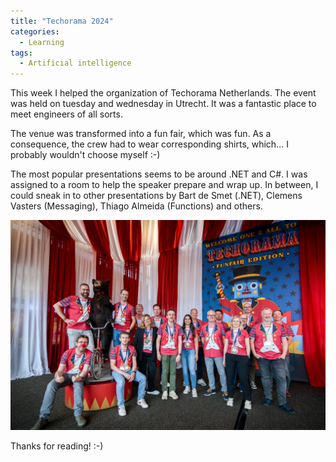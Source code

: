 ```yaml
---
title: "Techorama 2024"
categories:
  - Learning
tags:
  - Artificial intelligence
---
```


This week I helped the organization of Techorama Netherlands. The event was held on tuesday and wednesday in Utrecht. It was a fantastic place to meet engineers of all sorts. 

The venue was transformed into a fun fair, which was fun. As a consequence, the crew had to wear corresponding shirts, which... I probably wouldn't choose myself :-) 

The most popular presentations seems to be around .NET and C#. I was assigned to a room to help the speaker prepare and wrap up. In between, I could sneak in to other presentations by Bart de Smet (.NET), Clemens Vasters (Messaging), Thiago Almeida (Functions) and others. 

![img](../assets/images/2024-10-11-techorama-2024.jpg)

Thanks for reading! :-)
